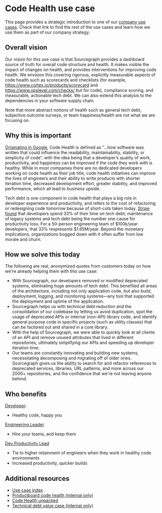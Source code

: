 # Code Health use case

This page provides a strategic introduction to one of our [company use cases](../index.md#use-cases). Check that link to find the rest of the use cases and learn how we use them as part of our company strategy.

## Overall vision

<!-- Convey what things will be like in the future for your use case, being as descriptive as you can to help someone understand where we are headed with our vision. -->

Our vision for this use case is that Sourcegraph provides a dashboard source of truth for overall code structure and health. It makes visible the impact of changes on health, and provides interventions for improving code health. We envision this covering rigorous, explicitly measurable aspects of code health such as scorecards and checklists (for example, https://www.cortex.io/products/scorecard and https://www.opslevel.com/checks/ but for code), compliance scoring, and measurable, actionable tech debt. We can also extend this analysis to the dependencies in your software supply chain.

Note that more abstract notions of health such as general tech debt, subjective outcome surveys, or team happiness/health are not what we are focusing on.

## Why this is important

<!-- Beyond imagining a future in the above section, talk more about why this future is important and why we are going after it. -->

[Originating in Google](https://testing.googleblog.com/2017/04/code-health-googles-internal-code.html), Code Health is defined as “…how software was written that could influence the readability, maintainability, stability, or simplicity of code“, with the idea being that a developer’s quality of work, productivity, and happiness can be improved if the code they work with is healthy. While in most companies there are no dedicated developers working on code health as their job title, code health initiatives can improve the lives of engineers and their ability to write products with shorter iteration time, decreased development effort, greater stability, and improved performance, which all lead to business upside.

Tech debt is one component in code health that plays a big role in developer experience and productivity, and refers to the cost of refactoring or redesigning code tomorrow because of short-cuts taken today. [Stripe found](https://stripe.com/files/reports/the-developer-coefficient.pdf) that developers spend 33% of their time on tech debt; maintenance of legacy systems and tech debt being the number one cause for productivity loss. For a 50-person engineering team of $100k/year developers, that 33% respresents $1.65M/year. Beyond the monetary implications, organizations bogged down with it often suffer from low morale and churn.

## How we solve this today

<!-- Describe in as much detail as you can how the product enables this use case today. You can include customer quotes, textual walkthroughs, and this is also a great place to link to demo videos. This is perhaps the most important single section in this document, so don't be afraid to add too much - if you feel this section is getting long, consider summarizing here and linking out to other pages in the handbook with details. -->

The following are real, anonymized quotes from customers today on how we're already helping them with this use case:

- With Sourcegraph, our developers removed or modified deprecated systems, eliminating huge amounts of tech debt. This benefited all areas of the architecture, including not only application code, but also build, deployment, logging, and monitoring systems—any tool that supported the deployment and uptime of the application.
- Sourcegraph helps us with technical debt reduction and the consolidation of our codebase by letting us avoid duplication, spot the usage of deprecated APIs or internal (non-API) library code, and identify general purpose code in specific projects (such as utility classes) that can be factored out and shared in a core library.
- With the help of Sourcegraph, we were able to quickly look at all clients of an API and remove unused attributes that lived in different repositories, ultimately simplifying our APIs and speeding up developer iteration time.
- Our teams are constantly innovating and building new systems, necessitating decomposing and migrating off of older ones. Sourcegraph gives us the ability to search for and refactor references to deprecated services, libraries, URL patterns, and more across our 2000+ repositories, and the confidence that we're not leaving anyone behind.

## Who benefits

<!-- Link to the personas that relate to this use case, and describe briefly how it benefits each of them (the real detail is in the above section, so be sure not to repeat yourself here; speak in generalities for each persona in this section.) -->

[Developer](https://docs.google.com/presentation/d/1aQhcWoWd_LJXdAgEn7JBGnZV5pfN6UJyct2VV-ZiTXI/edit#slide=id.ge9b93ff711_1_0):

- Healthy code, happy you

[Engineering Leader](https://docs.google.com/presentation/d/1aQhcWoWd_LJXdAgEn7JBGnZV5pfN6UJyct2VV-ZiTXI/edit#slide=id.ge9b93ff711_0_46)

- Hire your teams, and keep them

[Dev Productivity Lead](https://docs.google.com/presentation/d/1aQhcWoWd_LJXdAgEn7JBGnZV5pfN6UJyct2VV-ZiTXI/edit#slide=id.ge9b93ff711_0_19)

- Tie to higher retainment of engineers when they work in healthy code environments
- Increased productivity, quicker builds

## Additional resources

<!-- Are there other articles, blogs, internal documents, or handbook links that are useful for someone who wants to understand this use case? Link to them here. -->

- [Use case index](../index.md#use-cases)
- [Productboard code health (internal only)](https://sourcegraph.productboard.com/feature-board/3957049-fy23-use-cases/features/11482293/detail)
- [Code Health unpacked](https://diff.wikimedia.org/2017/10/11/mediawiki-code-health-group/)
- [Technical debt value case (internal only)](https://docs.google.com/document/d/1SwEvwqUuaX66T7RN_wPp7BMi95O3CcTHVqxkPQMF4Cg/edit)
